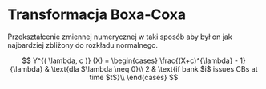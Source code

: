 # Transformacja Boxa-Coxa

Przekształcenie zmiennej numerycznej w taki sposób aby był on jak najbardziej zbliżony do rozkładu normalnego.

$$
Y^{( \lambda, c )} (X) = 
    \begin{cases}
      \frac{(X+c)^{\lambda} - 1}{\lambda} & \text{dla $\lambda \neq 0}\\
      2 & \text{if bank $i$ issues CBs at time $t$}\\
    \end{cases} 
$$ 